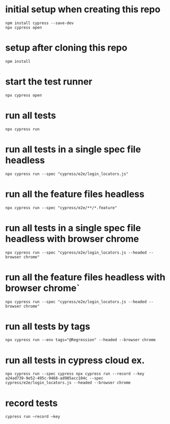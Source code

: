 # initial setup when creating this repo
```
npm install cypress --save-dev
npx cypress open
```

# setup after cloning this repo
```
npm install
```

# start the test runner 
```
npx cypress open
```

# run all tests
```
npx cypress run
```

# run all tests in a single spec file headless
```
npx cypress run --spec "cypress/e2e/login_locators.js"
```

# run all the feature files headless
```
npx cypress run --spec "cypress/e2e/**/*.feature"
```
# run all tests in a single spec file headless with browser chrome
```
npx cypress run --spec "cypress/e2e/login_locators.js --headed --browser chrome"
```

# run all the feature files headless with browser chrome`
```
npx cypress run --spec "cypress/e2e/login_locators.js --headed --browser chrome"
```

# run all tests by tags 
```
npx cypress run --env tags="@Regression" --headed --browser chrome
```

# run all tests in cypress cloud ex. 
```
npx cypress run --spec cypress npx cypress run --record --key a24ad739-9e52-495c-9468-ad905acc104c --spec cypress/e2e/login_locators.js --headed --browser chrome   
```

# record tests
```
cypress run –record –key
```